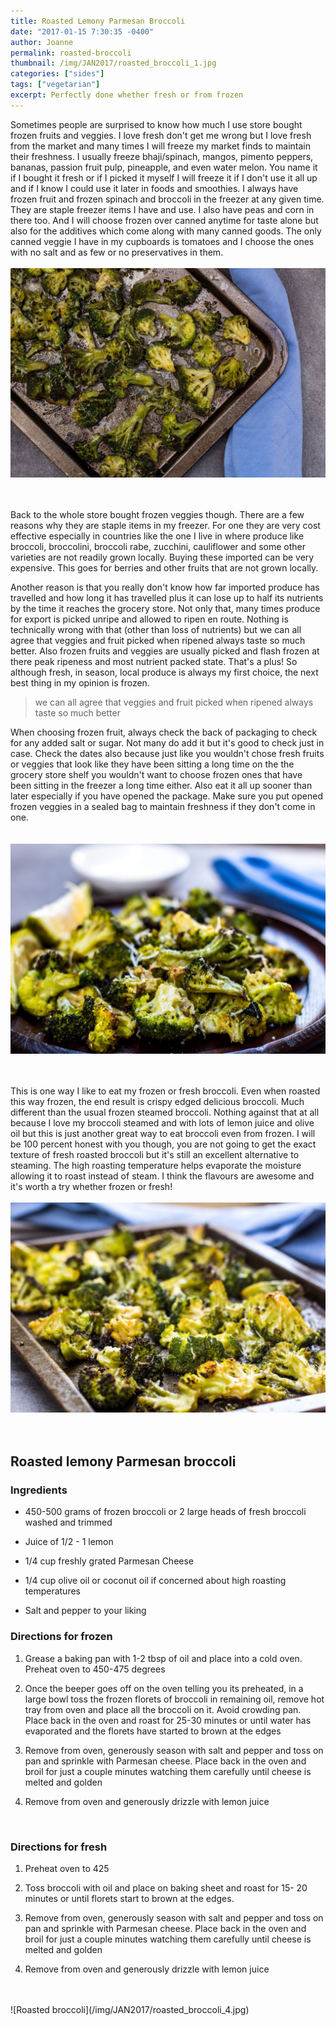 ```yaml
---
title: Roasted Lemony Parmesan Broccoli
date: "2017-01-15 7:30:35 -0400"
author: Joanne
permalink: roasted-broccoli
thumbnail: /img/JAN2017/roasted_broccoli_1.jpg
categories: ["sides"]
tags: ["vegetarian"]
excerpt: Perfectly done whether fresh or from frozen
---
```


Sometimes people are surprised to know how much I use store bought frozen fruits and veggies.  I love fresh don't get me wrong but I love fresh from the market and many times I will freeze my market finds to maintain their freshness.  I usually freeze bhaji/spinach, mangos, pimento peppers, bananas, passion fruit pulp, pineapple, and even water melon. You name it if I bought it fresh or if I picked it myself I will freeze it if I don't use it all up and if I know I could use it later in foods and smoothies.  I always have frozen fruit and frozen spinach and broccoli in the freezer at any given time.  They are staple freezer items I have and use.  I also have peas and corn in there too.  And I will choose frozen over canned anytime for taste alone but also for the additives which come along with many canned goods. The only canned veggie I have in my cupboards is tomatoes and I choose the ones with no salt and as few or no preservatives in them.
<br>
<br>
![Roasted broccoli](/img/JAN2017/roasted_broccoli_2.jpg)  
<br>
<br>

Back to the whole store bought  frozen veggies though. There are a few reasons why they are staple items in my freezer. For one they are very cost effective especially in countries like the one I live in where produce like broccoli, broccolini, broccoli rabe, zucchini, cauliflower and some other varieties are not readily grown locally.  Buying these imported can be very expensive.  This goes for berries and other fruits that are not grown locally.
<br>

Another reason is that you really don't know how far imported produce has travelled and how long it has travelled plus it can lose up to half its nutrients by the time it reaches the grocery store.  Not only that, many times produce for export is picked unripe and allowed to ripen en route.  Nothing is technically wrong with that (other than loss of nutrients) but we can all agree that veggies and fruit picked when ripened always taste so much better. Also frozen fruits and veggies are usually picked and flash frozen at there peak ripeness and most nutrient packed state.  That's a plus! So although fresh, in season, local produce is always my first choice, the next best thing in my opinion is frozen.  

> we can all agree that veggies and fruit picked when ripened always taste so much better

When choosing frozen fruit, always check the back of packaging to check for any added salt or sugar.  Not many do add it but it's good to check just in case. Check the dates also because just like you wouldn't chose fresh fruits or veggies that look like they have been sitting a long time on the the grocery store shelf you wouldn't want to choose frozen ones that have been sitting in the freezer a long time either.  Also eat it all up sooner than later especially if you have opened the package.  Make sure you put opened  frozen veggies in a sealed bag to maintain freshness if they don't come in one.  
<br>
<br>
![Roasted broccoli](/img/JAN2017/roasted_broccoli_5.jpg)  
<br>
<br>

This is one way I like to eat my frozen or fresh broccoli.  Even when roasted this way frozen, the end result is crispy edged delicious broccoli.  Much different than the usual frozen steamed broccoli.  Nothing against that at all because I love my broccoli steamed and with lots of lemon juice and olive oil but this is just another great way to eat broccoli even from frozen.  I will be 100 percent honest with you though, you are not going to get the exact texture of fresh roasted broccoli but it's still an excellent alternative to steaming.   The high roasting temperature helps evaporate the moisture allowing it to roast instead of steam. I think the flavours are awesome and it's worth a try whether frozen or fresh!
<br>
<br>
![Roasted broccoli](/img/JAN2017/roasted_broccoli_3.jpg)  
<br>
<br>

## Roasted lemony Parmesan broccoli

### Ingredients
* 450-500 grams of frozen broccoli or 2 large heads of fresh broccoli washed and trimmed

* Juice of 1/2 - 1 lemon

* 1/4 cup freshly grated Parmesan Cheese

* 1/4 cup olive oil or coconut oil if concerned about high roasting temperatures

* Salt and pepper to your liking

### Directions for frozen

1. Grease a baking pan with 1-2 tbsp of oil and place into a cold oven. Preheat oven to 450-475 degrees

1. Once the beeper goes off on the oven telling you its preheated, in a large bowl toss the frozen florets of broccoli in remaining oil, remove hot tray from oven and place all the broccoli on it.  Avoid crowding pan. Place back in the oven and roast for 25-30 minutes or until water has evaporated and the florets have started to brown at the edges

1. Remove from oven, generously season with salt and pepper and toss on pan and sprinkle with Parmesan cheese. Place back in the oven and broil for just a couple minutes watching them carefully until cheese is melted and golden

1. Remove from oven and generously drizzle with lemon juice

<br>

### Directions for fresh

1. Preheat oven to 425

1. Toss broccoli with oil and place on baking sheet and roast for 15- 20 minutes or until florets start to brown at the edges.

1. Remove from oven, generously season with salt and pepper and toss on pan and sprinkle with Parmesan cheese. Place back in the oven and broil for just a couple minutes watching them carefully until cheese is melted and golden

1. Remove from oven and generously drizzle with lemon juice

<br>
<br>
![Roasted broccoli](/img/JAN2017/roasted_broccoli_4.jpg)
